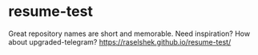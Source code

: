 # resume-test
Great repository names are short and memorable. Need inspiration? How about upgraded-telegram?
https://raselshek.github.io/resume-test/
